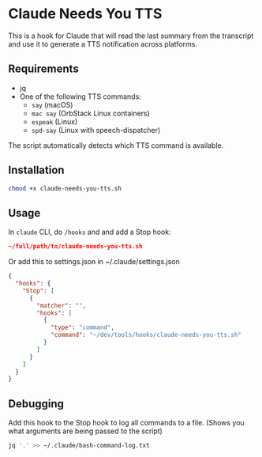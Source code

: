 # Claude Needs You TTS

This is a hook for Claude that will read the last summary from the transcript and use it to generate a TTS notification across platforms.

## Requirements

- jq
- One of the following TTS commands:
  - `say` (macOS)
  - `mac say` (OrbStack Linux containers)
  - `espeak` (Linux)
  - `spd-say` (Linux with speech-dispatcher)

The script automatically detects which TTS command is available.

## Installation

```bash
chmod +x claude-needs-you-tts.sh
```

## Usage

In `claude` CLI, do `/hooks` and and add a Stop hook:

```json
~/full/path/to/claude-needs-you-tts.sh
```

Or add this to settings.json in ~/.claude/settings.json

```json
{
  "hooks": {
    "Stop": [
      {
        "matcher": "",
        "hooks": [
          {
            "type": "command",
            "command": "~/dev/tools/hooks/claude-needs-you-tts.sh"
          }
        ]
      }
    ]
  }
}
```

## Debugging

Add this hook to the Stop hook to log all commands to a file. (Shows you what arguments are being passed to the script)

```bash
jq '.' >> ~/.claude/bash-command-log.txt
```
